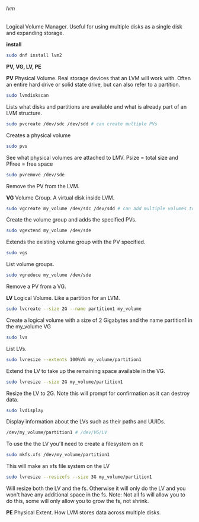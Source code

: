 ###### lvm
Logical Volume Manager. Useful for using multiple disks as a single disk and expanding storage.

**install**
```sh
sudo dnf install lvm2
```

**PV, VG, LV, PE**

**PV**
Physical Volume. Real storage devices that an LVM will work with. Often an entire hard drive or solid state drive, but can also refer to a partition. 

```sh
sudo lvmdiskscan 
```

Lists what disks and partitions are available and what is already part of an LVM structure.

```sh
sudo pvcreate /dev/sdc /dev/sdd # can create multiple PVs
```

Creates a physical volume

```sh
sudo pvs
```

See what physical volumes are attached to LMV. Psize = total size and PFree = free space

```sh
sudo pvremove /dev/sde
```

Remove the PV from the LVM.

**VG**
Volume Group. A virtual disk inside LVM.

```sh
sudo vgcreate my_volume /dev/sdc /dev/sdd # can add multiple volumes to a VG
```

Create the volume group and adds the specified PVs.

```sh
sudo vgextend my_volume /dev/sde 
```

Extends the existing volume group with the PV specified.

```sh
sudo vgs
```

List volume groups.

```sh
sudo vgreduce my_volume /dev/sde
```

Remove a PV from a VG.

**LV**
Logical Volume. Like a partition for an LVM. 

```sh
sudo lvcreate --size 2G --name partition1 my_volume
```

Create a logical volume with a size of 2 Gigabytes and the name partition1 in the my_volume VG

```sh
sudo lvs
```

List LVs.

```sh
sudo lvresize --extents 100%VG my_volume/partition1
```

Extend the LV to take up the remaining space available in the VG.

```sh
sudo lvresize --size 2G my_volume/partition1 
```

Resize the LV to 2G. Note this will prompt for confirmation as it can destroy data.

```sh
sudo lvdisplay 
```

Display information about the LVs such as their paths and UUIDs. 

```sh
/dev/my_volume/partition1 # /dev/VG/LV
```

To use the the LV you'll need to create a filesystem on it

```sh
sudo mkfs.xfs /dev/my_volume/partition1
```

This will make an xfs file system on the LV

```sh
sudo lvresize --resizefs --size 3G my_volume/partition1 
```

Will resize both the LV and the fs. Otherwise it will only do the LV and you won't have any additional space in the fs. Note: Not all fs will allow you to do this, some will only allow you to grow the fs, not shrink. 

**PE**
Physical Extent. How LVM stores data across multiple disks. 